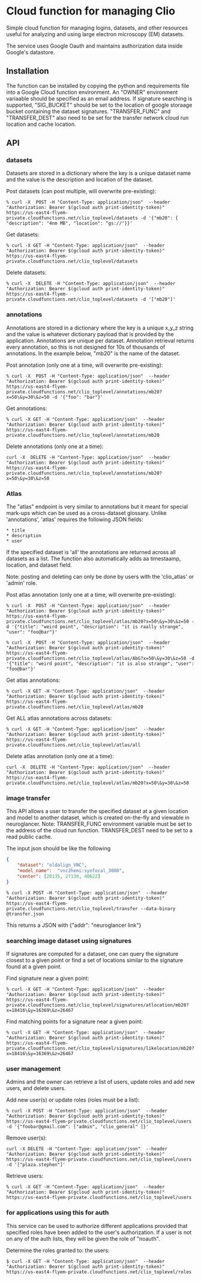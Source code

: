 # Cloud function for managing Clio

Simple cloud function for managing logins, datasets, and other resources useful
for analyzing and using large electron microscopy (EM) datasets.

The service uses Google Oauth and maintains authorization data inside
Google's datastore.  

## Installation

The function can be installed by copying the python and requirements file
into a Google Cloud function environment.  An "OWNER" environment
variaable should be specified as an email address.
If signature searching is supported, "SIG_BUCKET" should
be set to the location of google storaage bucket containing
the dataset signatures.  "TRANSFER_FUNC" and "TRANSFER_DEST" also need to be set
for the transfer network cloud run location and cache location.

## API

### datasets

Datasets are stored in a dictionary where the key is a unique dataset name and the value is the description
and location of the dataset.

Post datasets (can post multiple, will overwrite pre-existing):
	
	% curl -X  POST -H "Content-Type: application/json"  --header "Authorization: Bearer $(gcloud auth print-identity-token)" https://us-east4-flyem-private.cloudfunctions.net/clio_toplevel/datasets -d '{"mb20": { "description": "4nm MB", "location": "gs://"}}'

Get datasets:
	
	% curl -X GET -H "Content-Type: application/json"  --header "Authorization: Bearer $(gcloud auth print-identity-token)" https://us-east4-flyem-private.cloudfunctions.net/clio_toplevel/datasets 

Delete datasets:
	
	% curl -X  DELETE -H "Content-Type: application/json"  --header "Authorization: Bearer $(gcloud auth print-identity-token)" https://us-east4-flyem-private.cloudfunctions.net/clio_toplevel/datasets -d '["mb20"]'

### annotations

Annotations are stored in a dictionary where the key is a unique x_y_z string and the value is whatever dictionary
payload that is provided by the application.  Annotations are unique per dataset.  Annotation retrieval returns
every annotation, so this is not designed for 10s of thousands of annotations.  In the example below, "mb20"
is the name of the dataset.

Post annotation (only one at a time, will overwrite pre-existing):
	
	% curl -X  POST -H "Content-Type: application/json"  --header "Authorization: Bearer $(gcloud auth print-identity-token)" https://us-east4-flyem-private.cloudfunctions.net/clio_toplevel/annotations/mb20?x=50\&y=30\&z=50 -d '{"foo": "bar"}'

Get annotations:
	
	% curl -X GET -H "Content-Type: application/json"  --header "Authorization: Bearer $(gcloud auth print-identity-token)" https://us-east4-flyem-private.cloudfunctions.net/clio_toplevel/annotations/mb20

Delete annotations (only one at a time):

	curl -X  DELETE -H "Content-Type: application/json"  --header "Authorization: Bearer $(gcloud auth print-identity-token)" https://us-east4-flyem-private.cloudfunctions.net/clio_toplevel/annotations/mb20?x=50\&y=30\&z=50

### Atlas

The "atlas" endpoint is very similar to annotations but it meant for special mark-ups which can be used
as a cross-dataset glossary.  Unlike 'annotations', 'atlas' requires the following JSON fields:

	* title
	* description
	* user

If the specified dataset is 'all' the annotations are returned across all datasets as a list.  The function
also automatically adds aa timestaamp, location, and dataset field.

Note: posting and deleting can only be done by users with the 'clio_atlas' or 'admin' role.

Post atlas annotation (only one at a time, will overwrite pre-existing):
	
	% curl -X  POST -H "Content-Type: application/json"  --header "Authorization: Bearer $(gcloud auth print-identity-token)" https://us-east4-flyem-private.cloudfunctions.net/clio_toplevel/atlas/mb20?x=50\&y=30\&z=50 -d '{"title": "weird point", "description": "it is raally strange", "user": "foo@bar"}'
	
	% curl -X  POST -H "Content-Type: application/json"  --header "Authorization: Bearer $(gcloud auth print-identity-token)" https://us-east4-flyem-private.cloudfunctions.net/clio_toplevel/atlas/AbG?x=50\&y=30\&z=50 -d '{"title": "weird point", "description": "it is also strange", "user": "foo@bar"}'

Get atlas annotations:
	
	% curl -X GET -H "Content-Type: application/json"  --header "Authorization: Bearer $(gcloud auth print-identity-token)" https://us-east4-flyem-private.cloudfunctions.net/clio_toplevel/atlas/mb20

Get ALL atlas annotations across datasets:
	
	% curl -X GET -H "Content-Type: application/json"  --header "Authorization: Bearer $(gcloud auth print-identity-token)" https://us-east4-flyem-private.cloudfunctions.net/clio_toplevel/atlas/all

Delete atlas annotation (only one at a time):

	curl -X  DELETE -H "Content-Type: application/json"  --header "Authorization: Bearer $(gcloud auth print-identity-token)" https://us-east4-flyem-private.cloudfunctions.net/clio_toplevel/atlas/mb20?x=50\&y=30\&z=50



### image transfer

This API allows a user to transfer the specified dataset at a given location and model to another dataset, which is created on-the-fly and viewable in neuroglancer.
Note: TRANSFER_FUNC environment variable must be set to the address of the cloud run function.  TRANSFER_DEST
need to be set to a read public cache.

The input json should be like the following

```json
{
	"dataset": "oldalign_VNC",
	"model_name":  "vnc2hemi:synfocal_3000",
	"center": [20135, 27130, 40622]
}
```

	% curl -X POST -H "Content-Type: application/json"  --header "Authorization: Bearer $(gcloud auth print-identity-token)" https://us-east4-flyem-private.cloudfunctions.net/clio_toplevel/transfer --data-binary @transfer.json 

This returns a JSON with {"addr": "neuroglancer link"}

### searching image dataset using signatures

If signatures are computed for a dataset, one can query the signature closest to a given point or find a set of locations similar to the signature found at a given point. 

Find signature near a given point:

	% curl -X GET -H "Content-Type: application/json"  --header "Authorization: Bearer $(gcloud auth print-identity-token)" https://us-east4-flyem-private.cloudfunctions.net/clio_toplevel/signatures/atlocation/mb20?x=18416\&y=16369\&z=26467

Find matching points for a signature near a given point:

	% curl -X GET -H "Content-Type: application/json"  --header "Authorization: Bearer $(gcloud auth print-identity-token)" https://us-east4-flyem-private.cloudfunctions.net/clio_toplevel/signatures/likelocation/mb20?x=18416\&y=16369\&z=26467


### user management

Admins and the owner can retrieve a list of users, update roles and add new users, and delete users.

Add new user(s) or update roles (roles must be a list):
	
	% curl -X POST -H "Content-Type: application/json"  --header "Authorization: Bearer $(gcloud auth print-identity-token)" https://us-east4-flyem-private.cloudfunctions.net/clio_toplevel/users -d '{"foobar@gmail.com": ["admin", "clio_general" ]}'

Remove user(s):
	
	curl -X DELETE -H "Content-Type: application/json"  --header "Authorization: Bearer $(gcloud auth print-identity-token)" https://us-east4-flyem-private.cloudfunctions.net/clio_toplevel/users -d '["plaza.stephen"]'

Retrieve users:
	
	% curl -X GET -H "Content-Type: application/json"  --header "Authorization: Bearer $(gcloud auth print-identity-token)" https://us-east4-flyem-private.cloudfunctions.net/clio_toplevel/users

### for applications using this for auth

This service can be used to authorize different applications provided that specified roles have been added
to the user's authorization.  If a user is not on any of the auth lists, they will be given the role of "noauth". 

Determine the roles granted to: the users:

	$ curl -X GET -H "Content-Type: application/json"  --header "Authorization: Bearer $(gcloud auth print-identity-token)" https://us-east4-flyem-private.cloudfunctions.net/clio_toplevel/roles







